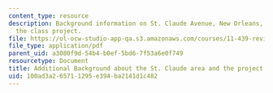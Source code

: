```yaml
---
content_type: resource
description: Background information on St. Claude Avenue, New Orleans, the focus of
  the class project.
file: https://ol-ocw-studio-app-qa.s3.amazonaws.com/courses/11-439-revitalizing-urban-main-streets-st-claude-avenue-new-orleans-spring-2009/100ad3a265711295e394ba2141d1c482_MIT11_439s09_syll01_Additional_Background_St_Claude.pdf
file_type: application/pdf
parent_uid: a3080f9d-54b4-b0ef-5bd6-7f53a6e0f749
resourcetype: Document
title: Additional Background about the St. Claude area and the project
uid: 100ad3a2-6571-1295-e394-ba2141d1c482
---
```

